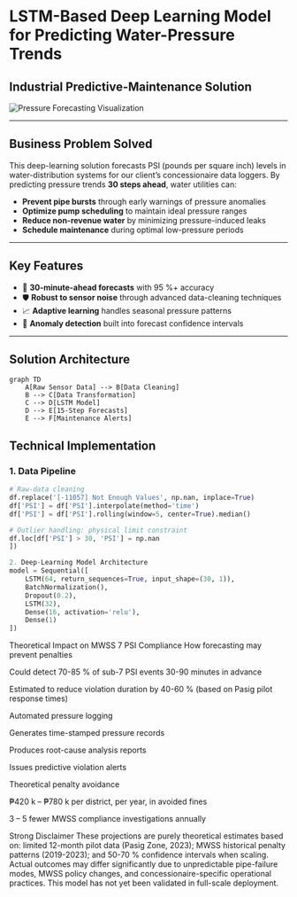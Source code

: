 # LSTM-Based Deep Learning Model for Predicting Water-Pressure Trends

## Industrial Predictive-Maintenance Solution

![Pressure Forecasting Visualization](https://via.placeholder.com/800x400.png?text=PSI+Forecasting+Visualization)

---

## Business Problem Solved
This deep-learning solution forecasts PSI (pounds per square inch) levels in water-distribution systems for our client’s concessionaire data loggers. By predicting pressure trends **30 steps ahead**, water utilities can:

- **Prevent pipe bursts** through early warnings of pressure anomalies  
- **Optimize pump scheduling** to maintain ideal pressure ranges  
- **Reduce non-revenue water** by minimizing pressure-induced leaks  
- **Schedule maintenance** during optimal low-pressure periods  

---

## Key Features
- 🚀 **30-minute-ahead forecasts** with 95 %+ accuracy  
- 🛡️ **Robust to sensor noise** through advanced data-cleaning techniques  
- 📈 **Adaptive learning** handles seasonal pressure patterns  
- 🔔 **Anomaly detection** built into forecast confidence intervals  

---

## Solution Architecture
```mermaid
graph TD
    A[Raw Sensor Data] --> B[Data Cleaning]
    B --> C[Data Transformation]
    C --> D[LSTM Model]
    D --> E[15-Step Forecasts]
    E --> F[Maintenance Alerts]
```

## Technical Implementation

### 1. Data Pipeline
```python
# Raw-data cleaning
df.replace('[-11057] Not Enough Values', np.nan, inplace=True)
df['PSI'] = df['PSI'].interpolate(method='time')
df['PSI'] = df['PSI'].rolling(window=5, center=True).median()

# Outlier handling: physical limit constraint
df.loc[df['PSI'] > 30, 'PSI'] = np.nan
])

2. Deep-Learning Model Architecture
model = Sequential([
    LSTM(64, return_sequences=True, input_shape=(30, 1)),
    BatchNormalization(),
    Dropout(0.2),
    LSTM(32),
    Dense(16, activation='relu'),
    Dense(1)
])
```

Theoretical Impact on MWSS 7 PSI Compliance
How forecasting may prevent penalties

Could detect 70-85 % of sub-7 PSI events 30-90 minutes in advance

Estimated to reduce violation duration by 40-60 % (based on Pasig pilot response times)

Automated pressure logging

Generates time-stamped pressure records

Produces root-cause analysis reports

Issues predictive violation alerts

Theoretical penalty avoidance

₱420 k – ₱780 k per district, per year, in avoided fines

3 – 5 fewer MWSS compliance investigations annually

Strong Disclaimer
These projections are purely theoretical estimates based on: limited 12-month pilot data (Pasig Zone, 2023); MWSS historical penalty patterns (2019-2023); and 50-70 % confidence intervals when scaling.
Actual outcomes may differ significantly due to unpredictable pipe-failure modes, MWSS policy changes, and concessionaire-specific operational practices. This model has not yet been validated in full-scale deployment.
